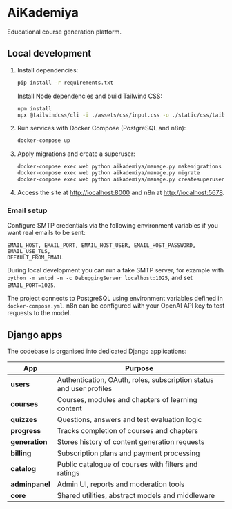 # AiKademiya

Educational course generation platform.

## Local development

1. Install dependencies:
   ```bash
   pip install -r requirements.txt
   ```
   Install Node dependencies and build Tailwind CSS:
   ```bash
   npm install
   npx @tailwindcss/cli -i ./assets/css/input.css -o ./static/css/tailwind.css
   ```
2. Run services with Docker Compose (PostgreSQL and n8n):
   ```bash
   docker-compose up
   ```
3. Apply migrations and create a superuser:
   ```bash
   docker-compose exec web python aikademiya/manage.py makemigrations
   docker-compose exec web python aikademiya/manage.py migrate
   docker-compose exec web python aikademiya/manage.py createsuperuser
   ```
4. Access the site at <http://localhost:8000> and n8n at <http://localhost:5678>.

### Email setup

Configure SMTP credentials via the following environment variables if you want
real emails to be sent:

```
EMAIL_HOST, EMAIL_PORT, EMAIL_HOST_USER, EMAIL_HOST_PASSWORD, EMAIL_USE_TLS,
DEFAULT_FROM_EMAIL
```

During local development you can run a fake SMTP server, for example with
`python -m smtpd -n -c DebuggingServer localhost:1025`, and set
`EMAIL_PORT=1025`.

The project connects to PostgreSQL using environment variables defined in
`docker-compose.yml`. n8n can be configured with your OpenAI API key to test
requests to the model.

## Django apps

The codebase is organised into dedicated Django applications:

| App | Purpose |
|-----|---------|
| **users** | Authentication, OAuth, roles, subscription status and user profiles |
| **courses** | Courses, modules and chapters of learning content |
| **quizzes** | Questions, answers and test evaluation logic |
| **progress** | Tracks completion of courses and chapters |
| **generation** | Stores history of content generation requests |
| **billing** | Subscription plans and payment processing |
| **catalog** | Public catalogue of courses with filters and ratings |
| **adminpanel** | Admin UI, reports and moderation tools |
| **core** | Shared utilities, abstract models and middleware |
